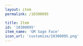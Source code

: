 ```yaml
---
layout: item
permalink: /10300095

title: Item
id: '10300095'
item_name: 'GM Sage Face'
icon_url: 'customize/10300095.png'
---
```

